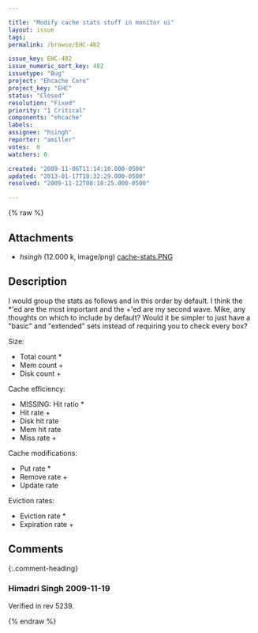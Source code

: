 ```yaml
---

title: "Modify cache stats stuff in monitor ui"
layout: issue
tags: 
permalink: /browse/EHC-482

issue_key: EHC-482
issue_numeric_sort_key: 482
issuetype: "Bug"
project: "Ehcache Core"
project_key: "EHC"
status: "Closed"
resolution: "Fixed"
priority: "1 Critical"
components: "ehcache"
labels: 
assignee: "hsingh"
reporter: "amiller"
votes:  0
watchers: 0

created: "2009-11-06T11:14:10.000-0500"
updated: "2013-01-17T18:32:29.000-0500"
resolved: "2009-11-12T08:18:25.000-0500"

---
```




{% raw %}


## Attachments

* <em>hsingh</em> (12.000 k, image/png) [cache-stats.PNG](/attachments/EHC/EHC-482/cache-stats.PNG)




## Description

<div markdown="1" class="description">

I would group the stats as follows and in this order by default.  I
think the \*'ed are the most important and the +'ed are my second
wave.  Mike, any thoughts on which to include by default?  Would it be
simpler to just have a "basic" and "extended" sets instead of
requiring you to check every box?

Size:
- Total count \*
- Mem count +
- Disk count +

Cache efficiency:
- MISSING: Hit ratio \*
- Hit rate +
- Disk hit rate
- Mem hit rate
- Miss rate +

Cache modifications:
- Put rate \*
- Remove rate +
- Update rate

Eviction rates:
- Eviction rate \*
- Expiration rate +

</div>

## Comments


{:.comment-heading}
### **Himadri Singh** <span class="date">2009-11-19</span>

<div markdown="1" class="comment">

Verified in rev 5239.

</div>



{% endraw %}
